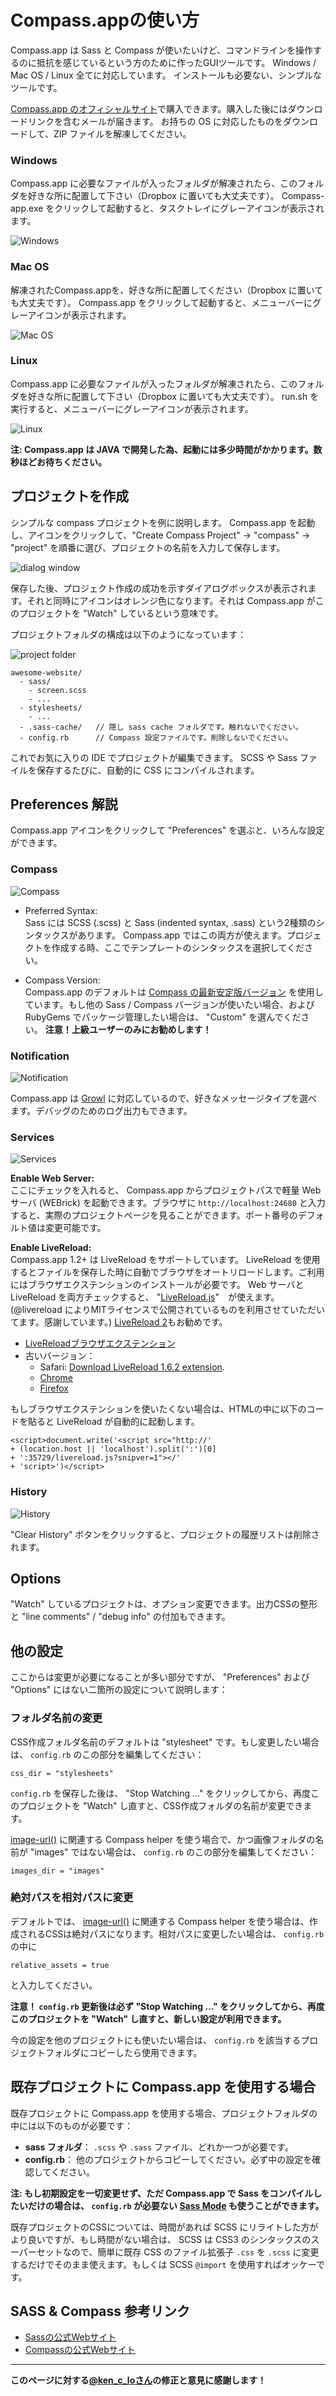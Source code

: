 # Compass.appの使い方

Compass.app は Sass と Compass が使いたいけど、コマンドラインを操作するのに抵抗を感じているという方のために作ったGUIツールです。 Windows / Mac OS / Linux 全てに対応しています。 インストールも必要ない、シンプルなツールです。

[Compass.app のオフィシャルサイト](http://compass.kkbox.com/)で購入できます。購入した後にはダウンロードリンクを含むメールが届きます。 お持ちの OS に対応したものをダウンロードして、ZIP ファイルを解凍してください。


### Windows
Compass.app に必要なファイルが入ったフォルダが解凍されたら、このフォルダを好きな所に配置して下さい（Dropbox に置いても大丈夫です）。 Compass-app.exe をクリックして起動すると、タスクトレイにグレーアイコンが表示されます。

 
![Windows](http://compass.kkbox.com/doc/windows.jpg)

### Mac OS
解凍されたCompass.appを、好きな所に配置してください（Dropbox に置いても大丈夫です）。 Compass.app をクリックして起動すると、メニューバーにグレーアイコンが表示されます。

  
![Mac OS](http://compass.kkbox.com/doc/osx.jpg)

### Linux
Compass.app に必要なファイルが入ったフォルダが解凍されたら、このフォルダを好きな所に配置して下さい（Dropbox に置いても大丈夫です）。 run.sh を実行すると、メニューバーにグレーアイコンが表示されます。

  
![Linux](http://compass.kkbox.com/doc/linux.jpg)

**注: Compass.app は JAVA で開発した為、起動には多少時間がかかります。数秒ほどお待ちください。**


## プロジェクトを作成

シンプルな compass プロジェクトを例に説明します。 Compass.app を起動し、アイコンをクリックして、"Create Compass Project" -> "compass" -> "project" を順番に選び、プロジェクトの名前を入力して保存します。

![dialog window](http://compass.kkbox.com/doc/create-project.png)

保存した後、プロジェクト作成の成功を示すダイアログボックスが表示されます。それと同時にアイコンはオレンジ色になります。それは Compass.app がこのプロジェクトを "Watch" しているという意味です。

プロジェクトフォルダの構成は以下のようになっています：

![project folder](http://compass.kkbox.com/doc/project-folder.png)

    awesome-website/
      - sass/
        - screen.scss
        - ...
      - stylesheets/
        - ...
      - .sass-cache/   // 隠し sass cache フォルダです。触れないでください。
      - config.rb      // Compass 設定ファイルです。削除しないでください。


これでお気に入りの IDE でプロジェクトが編集できます。 SCSS や Sass ファイルを保存するたびに、自動的に CSS にコンパイルされます。


## Preferences 解説
Compass.app アイコンをクリックして "Preferences" を選ぶと、いろんな設定ができます。

### Compass

![Compass](http://compass.kkbox.com/doc/preference-compass.png)

* Preferred Syntax:   
Sass には SCSS (.scss) と Sass (indented syntax, .sass) という2種類のシンタックスがあります。 Compass.app ではこの両方が使えます。プロジェクトを作成する時、ここでテンプレートのシンタックスを選択してください。

* Compass Version:   
Compass.app のデフォルトは [ Compass の最新安定版バージョン](http://compass-style.org/CHANGELOG/) を使用しています。もし他の Sass / Compass バージョンが使いたい場合、および RubyGems でパッケージ管理したい場合は、 "Custom" を選んでください。
**注意！上級ユーザーのみにお勧めします！**

### Notification

![Notification](http://compass.kkbox.com/doc/preference-notification.png)

Compass.app は [Growl](http://growl.info/) に対応しているので、好きなメッセージタイプを選べます。デバッグのためのログ出力もできます。 

### Services

![Services](http://compass.kkbox.com/doc/preference-services.png)

**Enable Web Server:**   
ここにチェックを入れると、 Compass.app からプロジェクトパスで軽量 Web サーバ (WEBrick) を起動できます。ブラウザに `http://localhost:24680` と入力すると、実際のプロジェクトページを見ることができます。ポート番号のデフォルト値は変更可能です。

**Enable LiveReload:**   
Compass.app 1.2+ は LiveReload をサポートしています。 LiveReload を使用するとファイルを保存した時に自動でブラウザをオートリロードします。ご利用にはブラウザエクステンションのインストールが必要です。 Web サーバと LiveReload を両方チェックすると、 "[LiveReload.js](https://github.com/livereload/livereload-js)"　が使えます。(@livereload によりMITライセンスで公開されているものを利用させていただいてます。感謝しています。) [LiveReload 2](http://livereload.com/)もお勧めです。

* [LiveReloadブラウザエクステンション](http://help.livereload.com/kb/general-use/browser-extensions)
* 古いバージョン：
    - Safari: [Download LiveReload 1.6.2 extension](https://github.com/downloads/mockko/livereload/LiveReload-1.6.2.safariextz). 
    - [Chrome](https://chrome.google.com/extensions/detail/jnihajbhpnppcggbcgedagnkighmdlei)
    - [Firefox](https://addons.mozilla.org/zh-TW/firefox/addon/livereload/)

もしブラウザエクステンションを使いたくない場合は、HTMLの中に以下のコードを貼ると LiveReload が自動的に起動します。

    <script>document.write('<script src="http://'
    + (location.host || 'localhost').split(':')[0]
    + ':35729/livereload.js?snipver=1"></'
    + 'script>')</script>


### History

![History](http://compass.kkbox.com/doc/preference-history.png)

"Clear History" ボタンをクリックすると、プロジェクトの履歴リストは削除されます。


## Options
"Watch" しているプロジェクトは、オプション変更できます。出力CSSの整形と "line comments" / "debug info" の付加もできます。

## 他の設定
ここからは変更が必要になることが多い部分ですが、 "Preferences" および "Options" にはない二箇所の設定について説明します：

### フォルダ名前の変更
CSS作成フォルダ名前のデフォルトは "stylesheet" です。もし変更したい場合は、 `config.rb` のこの部分を編集してください：

    css_dir = "stylesheets"
    
`config.rb` を保存した後は、 "Stop Watching …" をクリックしてから、再度このプロジェクトを "Watch" し直すと、CSS作成フォルダの名前が変更できます。

[image-url()](http://compass-style.org/reference/compass/helpers/urls/#image-url) に関連する Compass helper を使う場合で、かつ画像フォルダの名前が "images" ではない場合は、 `config.rb` のこの部分を編集してください：

    images_dir = "images"


### 絶対パスを相対パスに変更
デフォルトでは、 [image-url()](http://compass-style.org/reference/compass/helpers/urls/#image-url) に関連する Compass helper を使う場合は、作成されるCSSは絶対パスになります。相対パスに変更したい場合は、 `config.rb` の中に

    relative_assets = true

と入力してください。

**注意！ `config.rb` 更新後は必ず "Stop Watching …" をクリックしてから、再度このプロジェクトを "Watch" し直すと、新しい設定が利用できます。**

今の設定を他のプロジェクトにも使いたい場合は、 `config.rb` を該当するプロジェクトフォルダにコピーしたら使用できます。


## 既存プロジェクトに Compass.app を使用する場合
既存プロジェクトに Compass.app を使用する場合、プロジェクトフォルダの中には以下のものが必要です：

* **sass フォルダ**： `.scss` や `.sass` ファイル、どれか一つが必要です。 
* **config.rb**： 他のプロジェクトからコピーしてください。必ず中の設定を確認してください。

**注: もし初期設定を一切変更せず、ただ Compass.app で Sass をコンパイルしたいだけの場合は、 `config.rb` が必要ない [Sass Mode](https://github.com/KKBOX/CompassApp/wiki/Sass-mode) も使うことができます。**

既存プロジェクトのCSSについては、時間があれば SCSS にリライトした方がより良いですが、もし時間がない場合は、 SCSS は CSS3 のシンタックスのスーパーセットなので、簡単に既存 CSS のファイル拡張子 `.css` を `.scss` に変更するだけでそのまま使えます。もしくは SCSS `@import` を使用すればオッケーです。

## SASS & Compass 参考リンク

* [Sassの公式Webサイト](http://sass-lang.com/)
* [Compassの公式Webサイト](http://compass-style.org/)

---
**このページに対する[@ken_c_loさん](https://twitter.com/ken_c_lo)の修正と意見に感謝します！**
